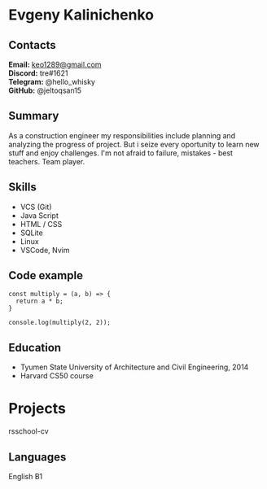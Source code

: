 # Evgeny Kalinichenko

## Contacts
**Email:** keo1289@gmail.com\
**Discord:** tre#1621\
**Telegram:** @hello_whisky\
**GitHub:** @jeltoqsan15

## Summary
As a construction engineer my responsibilities include planning and analyzing the progress of project. But i seize every oportunity to learn new stuff and enjoy challenges. I'm not afraid to failure, mistakes - best teachers. Team player.

## Skills
* VCS (Git)
* Java Script
* HTML / CSS
* SQLite
* Linux
* VSCode, Nvim

## Code example
```
const multiply = (a, b) => {
  return a * b;
}

console.log(multiply(2, 2));
```

## Education
* Tyumen State University of Architecture and Civil Engineering, 2014
* Harvard CS50 course

# Projects
rsschool-cv

## Languages
English B1